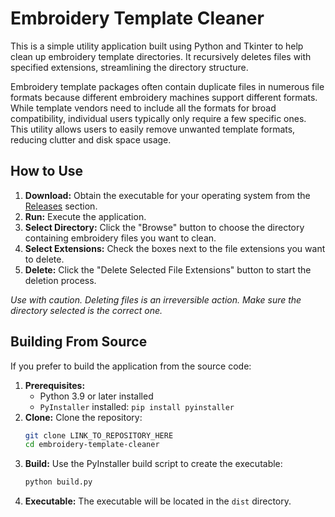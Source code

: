 # Embroidery Template Cleaner

This is a simple utility application built using Python and Tkinter to help clean up embroidery template directories. It recursively deletes files with specified extensions, streamlining the directory structure.

Embroidery template packages often contain duplicate files in numerous file formats because different embroidery machines support different formats. While template vendors need to include all the formats for broad compatibility, individual users typically only require a few specific ones. This utility allows users to easily remove unwanted template formats, reducing clutter and disk space usage.

## How to Use

1.  **Download:** Obtain the executable for your operating system from the [Releases](https://github.com/jdw170000/EmbroideryTemplateCleaner/releases) section.
2.  **Run:** Execute the application.
3.  **Select Directory:** Click the "Browse" button to choose the directory containing embroidery files you want to clean.
4.  **Select Extensions:** Check the boxes next to the file extensions you want to delete.
5.  **Delete:** Click the "Delete Selected File Extensions" button to start the deletion process.

*Use with caution. Deleting files is an irreversible action. Make sure the directory selected is the correct one.*

## Building From Source

If you prefer to build the application from the source code:

1.  **Prerequisites:**
    *   Python 3.9 or later installed
    *   `PyInstaller` installed: `pip install pyinstaller`
2.  **Clone:** Clone the repository:
    ```bash
    git clone LINK_TO_REPOSITORY_HERE
    cd embroidery-template-cleaner
    ```
3.  **Build:** Use the PyInstaller build script to create the executable:
    ```bash
    python build.py
    ```
4.  **Executable:** The executable will be located in the `dist` directory.